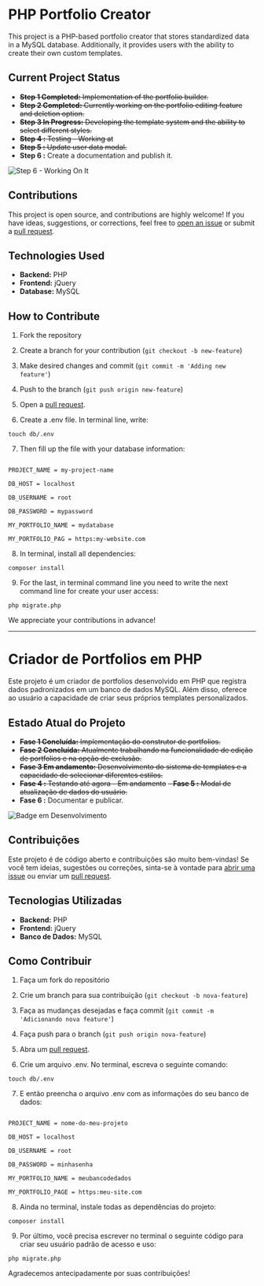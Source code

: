 # PHP Portfolio Creator

This project is a PHP-based portfolio creator that stores standardized data in a MySQL database. Additionally, it provides users with the ability to create their own custom templates.

## Current Project Status

- ~~**Step 1 Completed:** Implementation of the portfolio builder.~~
- ~~**Step 2 Completed:** Currently working on the portfolio editing feature and deletion option.~~
- ~~**Step 3 In Progress:** Developing the template system and the ability to select different styles.~~
- ~~**Step 4 :** Testing - Working at~~
- ~~**Step 5 :** Update user data modal.~~
- **Step 6 :** Create a documentation and publish it.



![Step 6 - Working On It](http://img.shields.io/static/v1?label=STATUS&message=EM%20DESENVOLVIMENTO&color=GREEN&style=for-the-badge)



## Contributions

This project is open source, and contributions are highly welcome! If you have ideas, suggestions, or corrections, feel free to [open an issue](https://github.com/abdalazard/Portfolio-Creator/issues/new) or submit a [pull request](https://github.com/abdalazard/Portfolio-Creator/compare).

## Technologies Used

- **Backend:** PHP
- **Frontend:** jQuery
- **Database:** MySQL

## How to Contribute

1. Fork the repository
2. Create a branch for your contribution (`git checkout -b new-feature`)
3. Make desired changes and commit (`git commit -m 'Adding new feature'`)
4. Push to the branch (`git push origin new-feature`)
5. Open a [pull request](https://github.com/abdalazard/Portfolio-Creator/compare).

6. Create a .env file. In terminal line, write:

```touch db/.env```

7. Then fill up the file with your database information:

```

PROJECT_NAME = my-project-name

DB_HOST = localhost

DB_USERNAME = root

DB_PASSWORD = mypassword

MY_PORTFOLIO_NAME = mydatabase

MY_PORTFOLIO_PAG = https:my-website.com

```

8. In terminal, install all dependencies:
   
```composer install```

9. For the last, in terminal command line you need to write the next command line for create your user access:

```php migrate.php```

We appreciate your contributions in advance!


-------------------------------------------------------------------------------------------------------------------------------------------------------------------------------------



# Criador de Portfolios em PHP

Este projeto é um criador de portfolios desenvolvido em PHP que registra dados padronizados em um banco de dados MySQL. Além disso, oferece ao usuário a capacidade de criar seus próprios templates personalizados.

## Estado Atual do Projeto

- ~~**Fase 1 Concluída:** Implementação do construtor de portfolios.~~
- ~~**Fase 2 Concluída:** Atualmente trabalhando na funcionalidade de edição de portfolios e na opção de exclusão.~~
- ~~**Fase 3 Em andamento:** Desenvolvimento do sistema de templates e a capacidade de selecionar diferentes estilos.~~
- ~~**Fase 4 :** Testando até agora - Em andamento~~
~~- **Fase 5 :** Modal de atualização de dados do usuário.~~
- **Fase 6 :** Documentar e publicar.



![Badge em Desenvolvimento](http://img.shields.io/static/v1?label=STATUS&message=EM%20DESENVOLVIMENTO&color=GREEN&style=for-the-badge)


## Contribuições

Este projeto é de código aberto e contribuições são muito bem-vindas! Se você tem ideias, sugestões ou correções, sinta-se à vontade para [abrir uma issue](https://github.com/abdalazard/Portfolio-Creator/issues/new) ou enviar um [pull request](https://github.com/abdalazard/Portfolio-Creator/compare).

## Tecnologias Utilizadas

- **Backend:** PHP
- **Frontend:** jQuery
- **Banco de Dados:** MySQL

## Como Contribuir

1. Faça um fork do repositório
2. Crie um branch para sua contribuição (`git checkout -b nova-feature`)
3. Faça as mudanças desejadas e faça commit (`git commit -m 'Adicionando nova feature'`)
4. Faça push para o branch (`git push origin nova-feature`)
5. Abra um [pull request](https://github.com/abdalazard/Portfolio-Creator/compare).

6. Crie um arquivo .env. No terminal, escreva o seguinte comando:

```touch db/.env```

7. E então preencha o arquivo .env com as informações do seu banco de dados:

```

PROJECT_NAME = nome-do-meu-projeto

DB_HOST = localhost

DB_USERNAME = root

DB_PASSWORD = minhasenha

MY_PORTFOLIO_NAME = meubancodedados

MY_PORTFOLIO_PAGE = https:meu-site.com

```

8. Ainda no terminal, instale todas as dependências do projeto:
   
```composer install```

9.  Por último, você precisa escrever no terminal o seguinte código para criar seu usuário padrão de acesso e uso:

```php migrate.php```

Agradecemos antecipadamente por suas contribuições!
